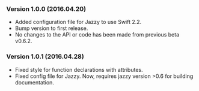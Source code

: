 ### Version 1.0.0 (2016.04.20)

- Added configuration file for Jazzy to use Swift 2.2.
- Bump version to first release.
- No changes to the API or code has been made from previous beta v0.6.2.


### Version 1.0.1 (2016.04.28)

- Fixed style for function declarations with attributes.
- Fixed config file for Jazzy.
 Now, requires jazzy version >0.6 for building documentation.
